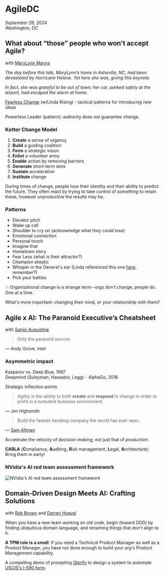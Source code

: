 # AgileDC
*September 29, 2024*  
*Washington, DC*

## What about “those” people who won’t accept Agile?
with [MaryLynn Manns](https://www.linkedin.com/in/mary-lynn-manns-b592a8/)

*The day before this talk, MaryLynn’s home in Asheville, NC, had been devastated by Hurricane Helene. Yet here she was, giving this keynote.* 

*In fact, she was grateful to be out of town; her car, parked safely at the airport, had escaped the storm at home.*

[Fearless Change](https://fearlesschangepatterns.com) (w/Linda Rising) - tactical patterns for introducing new ideas

Powerless Leader (pattern): authority does not guarantee change.

### Kotter Change Model

1. **Create** a sense of urgency
2. **Build** a guiding coalition
3. **Form** a strategic vision
4. **Enlist** a volunteer army
5. **Enable** action by removing barriers
6. **Generate** short-term wins
7. **Sustain** acceleration
8. **Institute** change

During times of change, people lose their identity and their ability to predict the future. They often react by trying to take control of *something* to retain these, however unproductive the results may be.

### Patterns

+ Elevator pitch
+ Wake up call
+ Shoulder to cry on (acknowledge what they could lose)
+ Emotional connection
+ Personal touch
+ Imagine that
+ Hometown story
+ Fear Less (what is their attractor?)
+ Champion skeptic
+ Whisper in the General's ear (Linda referenced this one [here](../../aab/2022/index.md#day-2-keynote-how-to-talk-to-the-elephant), remember?)
+ Pick your battles

✨ Organizational change is a strange term--orgs don't change, people do. One at a time.

What's more important: changing their mind, or your relationship with them?

## Agile x AI: The Paranoid Executive’s Cheatsheet

with [Sanjiv Augustine](https://www.linkedin.com/in/sanjivaugustine/)

> Only the paranoid survive.  

&mdash; Andy Grove, Intel

### Asymmetric impact
Kasparov vs. Deep Blue, 1997  
Deepmind (Suleyman, Hassabis, Legg) - AlphaGo, 2016

Strategic inflection points

> Agility is the ability to both **create** and **respond** to change in order to profit in a turbulent business environment.

&mdash; Jim Highsmith

> Build the fastest-iterating company the world has ever seen.

&mdash; [Sam Altman](https://www.youtube.com/watch?v=1onGGnpll70)

Accelerate the velocity of *decision-making*, not just that of *production*.

**CARLA** (**C**ompliance, **A**uditing, **R**isk management, **L**egal, **A**rchitecture): Bring them in early!

### NVidia's AI red team assessment framework

![NVidia's AI red team assessment framework](https://developer-blogs.nvidia.com/wp-content/uploads/2023/06/ai-red-team-assessment-framework.png)

## Domain-Driven Design Meets AI: Crafting Solutions

with [Rob Brown](https://www.linkedin.com/in/robbrown/) and [Darren Hoevel](https://www.linkedin.com/in/darren-hoevel-3a3a654/)

When you have a new team working on old code, begin (toward DDD) by finding ubiquitous domain language, and renaming things that don't align to it.

**A TPM role is a smell**: If you need a Technical Product Manager as well as a Product Manager, you have not done enough to build your org's Product Management capability.

A compelling demo of prompting [Qlerify](https://www.qlerify.com) to design a system to automate [USCIS's I-590 form](https://www.uscis.gov/sites/default/files/document/forms/i-590.pdf).